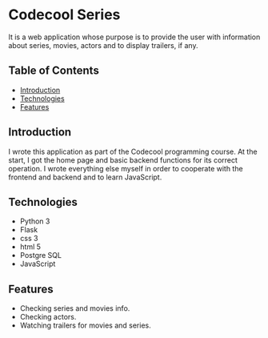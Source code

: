 # Codecool Series

It is a web application whose
purpose is to provide the user
with information about series,
movies, actors and to display
trailers, if any.

## Table of Contents

* [Introduction](#Introduction)
* [Technologies](#Technologies)
* [Features](#Features)

## Introduction

I wrote this application as part of the
Codecool programming course. At the start,
I got the home page and basic backend
functions for its correct operation.
I wrote everything else myself in order
to cooperate with the frontend and
backend and to learn JavaScript.

## Technologies

- Python 3
- Flask
- css 3
- html 5
- Postgre SQL
- JavaScript
## Features
- Checking series and movies info.
- Checking actors.
- Watching trailers for movies and series.
